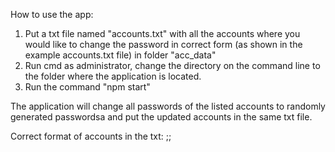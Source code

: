 How to use the app:

1) Put a txt file named "accounts.txt" with all the accounts where you would like to change the password in correct form (as shown in the example accounts.txt file) in folder "acc_data"
2) Run cmd as administrator, change the directory on the command line to the folder where the application is located.
3) Run the command "npm start"

The application will change all passwords of the listed accounts to randomly generated passwordsa and put the updated accounts in the same txt file.

Correct format of accounts in the txt:
<email address>;<random symbols>;<password>

